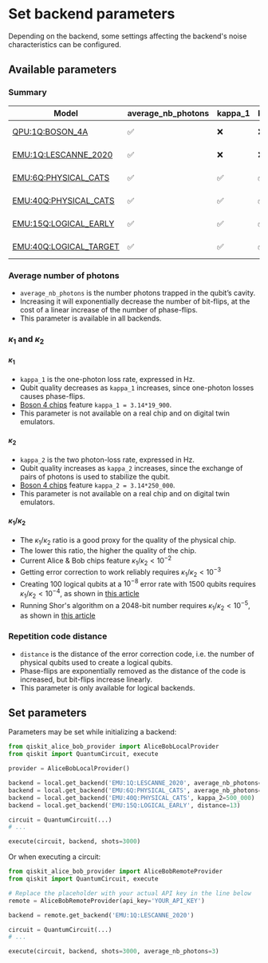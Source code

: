 # Set backend parameters

Depending on the backend, some settings affecting the backend's noise characteristics can be configured.

## Available parameters

### Summary

| Model | average_nb_photons | kappa_1 | kappa_2 | distance | Availability |
| --- | --- | --- | --- | --- | --- |
| [QPU:1Q:BOSON_4A](../backends/backends_list/boson_4a.md) | ✅ | ❌ | ❌ | ❌ | Remote only |
| [EMU:1Q:LESCANNE_2020](../backends/backends_list/lescanne_2020.md) | ✅ | ❌ | ❌ | ❌ | Remote & Local |
| [EMU:6Q:PHYSICAL_CATS](../backends/backends_list/6_physical_cats.md) | ✅ | ✅ | ✅ | ❌ | Remote & Local |
| [EMU:40Q:PHYSICAL_CATS](../backends/backends_list/40_physical_cats.md) | ✅ | ✅ | ✅ | ❌ | Remote & Local |
| [EMU:15Q:LOGICAL_EARLY](../backends/backends_list/logical_early.md) | ✅ | ✅ | ✅ | ✅ | Remote & Local |
| [EMU:40Q:LOGICAL_TARGET](../backends/backends_list/logical_target.md) | ✅ | ✅ | ✅ | ✅ | Remote & Local |

### Average number of photons

- `average_nb_photons` is the number photons trapped in the qubit’s cavity.
- Increasing it will exponentially decrease the number of bit-flips, at the cost of a linear increase of the number of phase-flips.
- This parameter is available in all backends.

### $\kappa_1$ and $\kappa_2$

#### $\kappa_1$

- `kappa_1` is the one-photon loss rate, expressed in Hz.
- Qubit quality decreases as `kappa_1` increases, since one-photon losses causes phase-flips.
- [Boson 4 chips](../reference/boson_4_chips.md) feature `kappa_1 = 3.14*19_900`.
- This parameter is not available on a real chip and on digital twin emulators.

#### $\kappa_2$

- `kappa_2` is the two photon-loss rate, expressed in Hz.
- Qubit quality increases as `kappa_2` increases, since the exchange of pairs of photons is used to stabilize the qubit.
- [Boson 4 chips](../reference/boson_4_chips.md) feature `kappa_2 = 3.14*250_000`.
- This parameter is not available on a real chip and on digital twin emulators.

#### $\kappa_1/\kappa_2$

- The $\kappa_1/\kappa_2$ ratio is a good proxy for the quality of the physical chip.
- The lower this ratio, the higher the quality of the chip.
- Current Alice & Bob chips feature $\kappa_1/\kappa_2 < 10^{-2}$
- Getting error correction to work reliably requires $\kappa_1/\kappa_2 < 10^{-3}$
- Creating 100 logical qubits at a $10^{-8}$ error rate with 1500 qubits requires $\kappa_1/\kappa_2 < 10^{-4}$, as shown in [this article](https://arxiv.org/abs/2401.09541)
- Running Shor's algorithm on a 2048-bit number requires $\kappa_1/\kappa_2 < 10^{-5}$, as shown in [this article](https://arxiv.org/abs/2302.06639)

### Repetition code distance

- `distance` is the distance of the error correction code, i.e. the number of physical qubits used to create a logical qubits.
- Phase-flips are exponentially removed as the distance of the code is increased, but bit-flips increase linearly.
- This parameter is only available for logical backends.

## Set parameters

Parameters may be set while initializing a backend:

```python
from qiskit_alice_bob_provider import AliceBobLocalProvider
from qiskit import QuantumCircuit, execute

provider = AliceBobLocalProvider()

backend = local.get_backend('EMU:1Q:LESCANNE_2020', average_nb_photons=3)
backend = local.get_backend('EMU:6Q:PHYSICAL_CATS', average_nb_photons=5)
backend = local.get_backend('EMU:40Q:PHYSICAL_CATS', kappa_2=500_000)
backend = local.get_backend('EMU:15Q:LOGICAL_EARLY', distance=13)

circuit = QuantumCircuit(...)
# ...

execute(circuit, backend, shots=3000)
```

Or when executing a circuit:

```python
from qiskit_alice_bob_provider import AliceBobRemoteProvider
from qiskit import QuantumCircuit, execute

# Replace the placeholder with your actual API key in the line below
remote = AliceBobRemoteProvider(api_key='YOUR_API_KEY')

backend = remote.get_backend('EMU:1Q:LESCANNE_2020')

circuit = QuantumCircuit(...)
# ...

execute(circuit, backend, shots=3000, average_nb_photons=3)
```